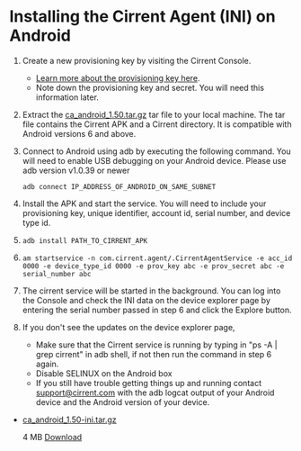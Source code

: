 ﻿# Installing the Cirrent Agent (INI) on Android

1.  Create a new provisioning key by visiting the Cirrent Console.
    -   [Learn more about the provisioning key here](starting-ca-using-temporary-credentials).
    -   Note down the provisioning key and secret. You will need this information later.
2.  Extract the  [ca_android_1.50.tar.gz](../files/ca_android_1.50-ini.tar.gz)  tar file to your local machine. The tar file contains the Cirrent APK and a Cirrent directory. It is compatible with Android versions 6 and above.
3.  Connect to Android using adb by executing the following command. You will need to enable USB debugging on your Android device. Please use adb version v1.0.39 or newer  
    ```
    adb connect IP_ADDRESS_OF_ANDROID_ON_SAME_SUBNET
    ```
4.  Install the APK and start the service. You will need to include your provisioning key, unique identifier, account id, serial number, and device type id.
5.  ``` adb install PATH_TO_CIRRENT_APK ```
    
6. ``` am startservice -n com.cirrent.agent/.CirrentAgentService -e acc_id 0000 -e device_type_id 0000 -e prov_key abc -e prov_secret abc -e serial_number abc ```
    
7.  The cirrent service will be started in the background. You can log into the Console and check the INI data on the device explorer page by entering the serial number passed in step 6 and click the Explore button.
8.  If you don't see the updates on the device explorer page,
    -   Make sure that the Cirrent service is running by typing in "ps -A | grep cirrent" in adb shell, if not then run the command in step 6 again.
    -   Disable SELINUX on the Android box
    -   If you still have trouble getting things up and running contact [support@cirrent.com](mailto:support@cirrent.com) with the adb logcat output of your Android device and the Android version of your device.

-   [ca_android_1.50-ini.tar.gz](../files/ca_android_1.50-ini.tar.gz)
    
    4 MB  [Download](../files/ca_android_1.50-ini.tar.gz)
